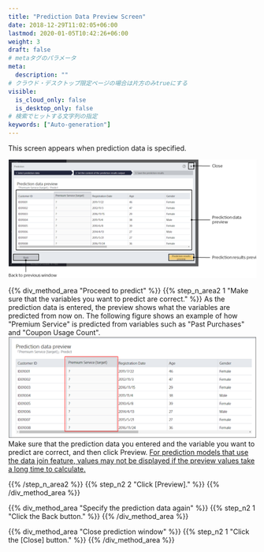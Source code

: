 ```yaml
---
title: "Prediction Data Preview Screen"
date: 2018-12-29T11:02:05+06:00
lastmod: 2020-01-05T10:42:26+06:00
weight: 3
draft: false
# metaタグのパラメータ
meta:
  description: ""
# クラウド・デスクトップ限定ページの場合は片方のみtrueにする
visible:
  is_cloud_only: false
  is_desktop_only: false
# 検索でヒットする文字列の指定
keywords: ["Auto-generation"]
---
```


This screen appears when prediction data is specified.

![](../../img_en/t_slide30.png)

{{% div_method_area "Proceed to predict" %}}
{{% step_n_area2 1 "Make sure that the variables you want to predict are correct." %}}
As the prediction data is entered, the preview shows what the variables are predicted from now on.
The following figure shows an example of how "Premium Service" is predicted from variables such as "Past Purchases" and "Coupon Usage Count".
![](../../img_en/t_slide43.png)
Make sure that the prediction data you entered and the variable you want to predict are correct, and then click Preview.
<u>For prediction models that use the data join feature, values may not be displayed if the preview values take a long time to calculate.</u>

{{% /step_n_area2 %}}
{{% step_n2 2 "Click [Preview]." %}}
{{% /div_method_area %}}

{{% div_method_area "Specify the prediction data again" %}}
{{% step_n2 1 "Click the Back button." %}}
{{% /div_method_area %}}

{{% div_method_area "Close prediction window" %}}
{{% step_n2 1 "Click the [Close] button." %}}
{{% /div_method_area %}}

